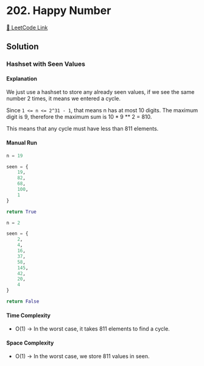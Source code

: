 # 202. Happy Number

[🔗 LeetCode Link](https://leetcode.com/problems/happy-number/description/)

## Solution

### Hashset with Seen Values

#### Explanation

We just use a hashset to store any already seen values,
if we see the same number 2 times,
it means we entered a cycle.

Since `1 <= n <= 2^31 - 1`, that means n has at most 10 digits.
The maximum digit is 9, therefore the maximum sum is 10 * 9 ** 2 = 810.

This means that any cycle must have less than 811 elements.

#### Manual Run

```python
n = 19
```

```python
seen = {
    19,
    82,
    68,
    100,
    1
}

return True
```

```python
n = 2
```

```python
seen = {
    2,
    4,
    16,
    37,
    58,
    145,
    42,
    20,
    4
}

return False
```

#### Time Complexity

- O(1) -> In the worst case, it takes 811 elements to find a cycle.

#### Space Complexity

- O(1) -> In the worst case, we store 811 values in seen.
